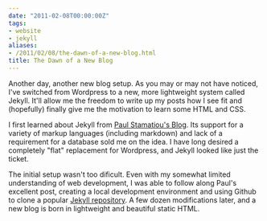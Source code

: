 ```yaml
---
date: "2011-02-08T00:00:00Z"
tags:
- website
- jekyll
aliases:
- /2011/02/08/the-dawn-of-a-new-blog.html
title: The Dawn of a New Blog
---
```


Another day, another new blog setup. As you may or may not have noticed, I've switched from Wordpress to a new, more lightweight system called Jekyll. It'll allow me the freedom to write up my posts how I see fit and (hopefully) finally give me the motivation to learn some HTML and CSS. 

<!--more-->

I first learned about Jekyll from [Paul Stamatiou's Blog](http://paulstamatiou.com/how-to-wordpress-to-jekyll). Its support for a variety of markup languages (including markdown) and lack of a requirement for a database sold me on the idea. I have long desired a completely "flat" replacement for Wordpress, and Jekyll looked like just the ticket.

The initial setup wasn't too dificult. Even with my somewhat limited understanding of web development, I was able to follow along Paul's excellent post, creating a local development environment and using Github to clone a popular [Jekyll repository](https://github.com/mojombo/tpw). A few dozen modifications later, and a new blog is born in lightweight and beautiful static HTML. 
